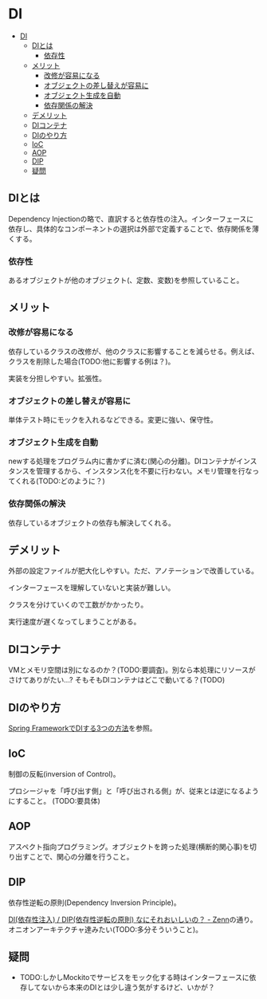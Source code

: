 # DI

- [DI](#di)
  - [DIとは](#diとは)
    - [依存性](#依存性)
  - [メリット](#メリット)
    - [改修が容易になる](#改修が容易になる)
    - [オブジェクトの差し替えが容易に](#オブジェクトの差し替えが容易に)
    - [オブジェクト生成を自動](#オブジェクト生成を自動)
    - [依存関係の解決](#依存関係の解決)
  - [デメリット](#デメリット)
  - [DIコンテナ](#diコンテナ)
  - [DIのやり方](#diのやり方)
  - [IoC](#ioc)
  - [AOP](#aop)
  - [DIP](#dip)
  - [疑問](#疑問)

## DIとは

Dependency Injectionの略で、直訳すると依存性の注入。インターフェースに依存し、具体的なコンポーネントの選択は外部で定義することで、依存関係を薄くする。

### 依存性

あるオブジェクトが他のオブジェクト(、定数、変数)を参照していること。

## メリット

### 改修が容易になる

依存しているクラスの改修が、他のクラスに影響することを減らせる。例えば、クラスを削除した場合(TODO:他に影響する例は？)。

実装を分担しやすい。拡張性。

### オブジェクトの差し替えが容易に

単体テスト時にモックを入れるなどできる。変更に強い、保守性。

### オブジェクト生成を自動

newする処理をプログラム内に書かずに済む(関心の分離)。DIコンテナがインスタンスを管理するから、インスタンス化を不要に行わない。メモリ管理を行なってくれる(TODO:どのように？)

### 依存関係の解決

依存しているオブジェクトの依存も解決してくれる。

## デメリット

外部の設定ファイルが肥大化しやすい。ただ、アノテーションで改善している。

インターフェースを理解していないと実装が難しい。

クラスを分けていくので工数がかかったり。

実行速度が遅くなってしまうことがある。

## DIコンテナ

VMとメモリ空間は別になるのか？(TODO:要調査)。別なら本処理にリソースがさけてありがたい...?
そもそもDIコンテナはどこで動いてる？(TODO)

## DIのやり方

[Spring FrameworkでDIする3つの方法](https://reasonable-code.com/spring-injection-method/)を参照。

## IoC

制御の反転(inversion of Control)。

プロシージャを「呼び出す側」と「呼び出される側」が、従来とは逆になるようにすること。
(TODO:要具体)

## AOP

アスペクト指向プログラミング。オブジェクトを跨った処理(横断的関心事)を切り出すことで、関心の分離を行うこと。

## DIP

依存性逆転の原則(Dependency Inversion Principle)。

[DI(依存性注入) / DIP(依存性逆転の原則) なにそれおいしいの？ - Zenn](https://zenn.dev/web_tips/articles/82671ac0adb448#dip)の通り。オニオンアーキテクチャ達みたい(TODO:多分そういうこと)。

## 疑問

- TODO:しかしMockitoでサービスをモック化する時はインターフェースに依存してないから本来のDIとは少し違う気がするけど、いかが？
